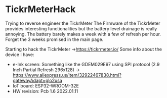 # TickrMeterHack
Trying to reverse engineer the TickrMeter
The Firmware of the TickrMeter provides interesting functionalities but the battery level drainage is really annoying.
The battery barely makes a week with a few of refresh per hour. Forget the 3 weeks promised in the main page.

Starting to hack the TickrMeter ->https://tickrmeter.io/
Some info about the device I have:

- e-Ink screen: Something like the GDEM029E97 using SPI protocol (2.9 Inch Partial Refresh 296x128) -> https://www.aliexpress.us/item/32922467838.html?gatewayAdapt=glo2usa
- IoT board: ESP32-WROOM-32E
- HW revision: Pcb 1.6 2022.01.11

